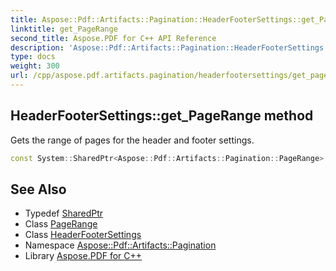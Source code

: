 ```yaml
---
title: Aspose::Pdf::Artifacts::Pagination::HeaderFooterSettings::get_PageRange method
linktitle: get_PageRange
second_title: Aspose.PDF for C++ API Reference
description: 'Aspose::Pdf::Artifacts::Pagination::HeaderFooterSettings::get_PageRange method. Gets the range of pages for the header and footer settings in C++.'
type: docs
weight: 300
url: /cpp/aspose.pdf.artifacts.pagination/headerfootersettings/get_pagerange/
---
```

## HeaderFooterSettings::get_PageRange method


Gets the range of pages for the header and footer settings.

```cpp
const System::SharedPtr<Aspose::Pdf::Artifacts::Pagination::PageRange> & Aspose::Pdf::Artifacts::Pagination::HeaderFooterSettings::get_PageRange() const
```

## See Also

* Typedef [SharedPtr](../../../system/sharedptr/)
* Class [PageRange](../../pagerange/)
* Class [HeaderFooterSettings](../)
* Namespace [Aspose::Pdf::Artifacts::Pagination](../../)
* Library [Aspose.PDF for C++](../../../)
